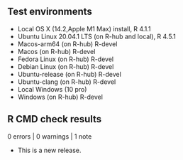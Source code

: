 ## Test environments

* Local OS X (14.2,Apple M1 Max) install, R 4.1.1
* Ubuntu Linux 20.04.1 LTS (on R-hub and local), R 4.5.1
* Macos-arm64 (on R-hub) R-devel
* Macos (on R-hub) R-devel
* Fedora Linux (on R-hub) R-devel
* Debian Linux (on R-hub) R-devel
* Ubuntu-release (on R-hub) R-devel
* Ubuntu-clang (on R-hub) R-devel
* Local Windows (10 pro)
* Windows (on R-hub) R-devel

## R CMD check results

0 errors | 0 warnings | 1 note

* This is a new release.
